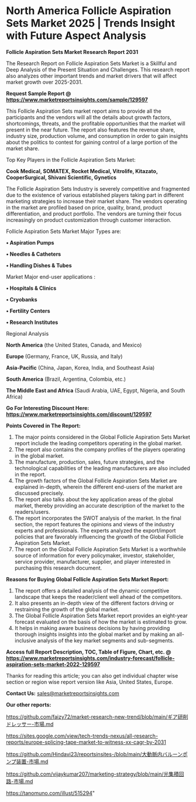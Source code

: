 # North America Follicle Aspiration Sets Market 2025 | Trends Insight with Future Aspect Analysis

<strong>Follicle Aspiration Sets Market Research Report 2031</strong>

The Research Report on Follicle Aspiration Sets Market is a Skillful and Deep Analysis of the Present Situation and Challenges. This research report also analyzes other important trends and market drivers that will affect market growth over 2025-2031.

<strong>Request Sample Report @ <a href=https://www.marketreportsinsights.com/sample/129597>https://www.marketreportsinsights.com/sample/129597</a></strong>

This Follicle Aspiration Sets market report aims to provide all the participants and the vendors will all the details about growth factors, shortcomings, threats, and the profitable opportunities that the market will present in the near future. The report also features the revenue share, industry size, production volume, and consumption in order to gain insights about the politics to contest for gaining control of a large portion of the market share.

Top Key Players in the Follicle Aspiration Sets Market:

<strong>Cook Medical, SOMATEX, Rocket Medical, Vitrolife, Kitazato, CooperSurgical, Shivani Scientific, Gynetics</strong>

The Follicle Aspiration Sets Industry is severely competitive and fragmented due to the existence of various established players taking part in different marketing strategies to increase their market share. The vendors operating in the market are profiled based on price, quality, brand, product differentiation, and product portfolio. The vendors are turning their focus increasingly on product customization through customer interaction.

Follicle Aspiration Sets Market Major Types are:

<strong>• Aspiration Pumps

• Needles & Catheters

• Handling Dishes & Tubes</strong>

Market Major end-user applications :

<strong>• Hospitals & Clinics

• Cryobanks

• Fertility Centers

• Research Institutes</strong>

Regional Analysis

</u><strong><b>North America</b></strong> (the United States, Canada, and Mexico)

<strong><b>Europe </b></strong>(Germany, France, UK, Russia, and Italy)

<strong><b>Asia-Pacific</b></strong> (China, Japan, Korea, India, and Southeast Asia)

<strong><b>South America</b></strong> (Brazil, Argentina, Colombia, etc.)

<strong><b>The Middle East and Africa</b></strong> (Saudi Arabia, UAE, Egypt, Nigeria, and South Africa)

<strong>Go For Interesting Discount Here: <a href=https://www.marketreportsinsights.com/discount/129597>https://www.marketreportsinsights.com/discount/129597</a></strong>

<strong>Points Covered in The Report:</strong>
<ol>
  <li>The major points considered in the Global Follicle Aspiration Sets Market report include the leading competitors operating in the global market.</li>
  <li>The report also contains the company profiles of the players operating in the global market.</li>
  <li>The manufacture, production, sales, future strategies, and the technological capabilities of the leading manufacturers are also included in the report.</li>
  <li>The growth factors of the Global Follicle Aspiration Sets Market are explained in-depth, wherein the different end-users of the market are discussed precisely.</li>
  <li>The report also talks about the key application areas of the global market, thereby providing an accurate description of the market to the readers/users.</li>
  <li>The report incorporates the SWOT analysis of the market. In the final section, the report features the opinions and views of the industry experts and professionals. The experts analyzed the export/import policies that are favorably influencing the growth of the Global Follicle Aspiration Sets Market.</li>
  <li>The report on the Global Follicle Aspiration Sets Market is a worthwhile source of information for every policymaker, investor, stakeholder, service provider, manufacturer, supplier, and player interested in purchasing this research document.</li>
</ol>
<strong>Reasons for Buying Global Follicle Aspiration Sets Market Report:</strong>

<ol>
  <li>The report offers a detailed analysis of the dynamic competitive landscape that keeps the reader/client well ahead of the competitors.</li>
  <li>It also presents an in-depth view of the different factors driving or restraining the growth of the global market.</li>
  <li>The Global Follicle Aspiration Sets Market report provides an eight-year forecast evaluated on the basis of how the market is estimated to grow.</li>
  <li>It helps in making aware business decisions by having providing thorough insights insights into the global market and by making an all-inclusive analysis of the key market segments and sub-segments.</li>
</ol>
<strong>Access full Report Description, TOC, Table of Figure, Chart, etc. @ <a href=https://www.marketreportsinsights.com/industry-forecast/follicle-aspiration-sets-market-2022-129597>https://www.marketreportsinsights.com/industry-forecast/follicle-aspiration-sets-market-2022-129597</a></strong>


Thanks for reading this article; you can also get individual chapter wise section or region wise report version like Asia, United States, Europe.

<strong>Contact Us:</strong>
sales@marketreportsinsights.com

<strong>Our other reports:</strong>

<a href=https://github.com/faizy72/market-research-new-trend/blob/main/ギア研削ドレッサー-市場.md>https://github.com/faizy72/market-research-new-trend/blob/main/ギア研削ドレッサー-市場.md</a>

<a href=https://sites.google.com/view/tech-trends-nexus/all-research-reports/europe-splicing-tape-market-to-witness-xx-cagr-by-2031>https://sites.google.com/view/tech-trends-nexus/all-research-reports/europe-splicing-tape-market-to-witness-xx-cagr-by-2031</a>

<a href=https://github.com/Hindavi23/reportsinsites-/blob/main/大動脈内バルーンポンプ装置-市場.md>https://github.com/Hindavi23/reportsinsites-/blob/main/大動脈内バルーンポンプ装置-市場.md</a>

<a href=https://github.com/vijaykumar207/marketing-strategy/blob/main/光集積回路-市場.md>https://github.com/vijaykumar207/marketing-strategy/blob/main/光集積回路-市場.md</a>

<a href=https://tanomuno.com/illust/515294>https://tanomuno.com/illust/515294</a>"
